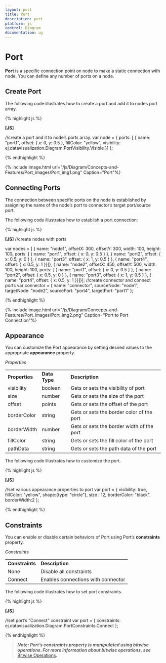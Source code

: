 ```yaml
---
layout: post
title: Port
description: port
platform: js
control: Diagram
documentation: ug
---
```


# Port

**Port** is a specific connection point on node to make a static connection with node. You can define any number of ports on a node. 

## Create Port

The following code illustrates how to create a port and add it to nodes port array.

{% highlight js %}

**[JS]**

//create a port and it to node’s ports array. 
var node = { ports: [ { name: "port1", offset: { x: 0, y: 0.5 }, fillColor:       "yellow", visibility: ej.datavisualization.Diagram.PortVisibility.Visible }] };


{% endhighlight %}



{% include image.html url="/js/Diagram/Concepts-and-Features/Port_images/Port_img1.png" Caption="Port"%}

## Connecting Ports

The connection between specific ports on the node is established by assigning the name of the node’s port to connector’s target port/source port.

The following code illustrates how to establish a port connection:

{% highlight js %}

**[JS]**
//create nodes with ports

var nodes = [
        { name: "node1", offsetX: 300, offsetY: 300, width: 100, height: 100,   ports: [ { name: "port1", offset: { x: 0, y: 0.5 } }, { name: "port2", offset: { x: 0.5, y: 0 } }, { name: "port3", offset: { x: 1, y: 0.5 } }, { name: "port4", offset: { x: 0.5, y: 1 }}]},
        { name: "node2", offsetX: 450, offsetY: 500, width: 100, height: 100, ports: [ { name: "port1", offset: { x: 0, y: 0.5 } }, { name: "port2", offset: { x: 0.5, y: 0 } }, { name: "port3", offset: { x: 1, y: 0.5 } }, { name: "port4", offset: { x: 0.5, y: 1 }}]}];
//create connector and connect ports
var connector = { name: "connector", sourceNode: "node1", targetNode: "node2", sourcePort: "port4", targetPort: "port1" };


{% endhighlight %}



{% include image.html url="/js/Diagram/Concepts-and-Features/Port_images/Port_img2.png" Caption="Port to Port Connection"%}

## Appearance

You can customize the Port appearance by setting desired values to the appropriate **appearance** property.

_Properties_

<table>
<tr>
<td>
<b>Properties</b></td><td>
<b>Data Type</b></td><td>
<b>Description </b></td></tr>
<tr>
<td>
 visibility</td><td>
boolean</td><td>
Gets or sets the visibility of port</td></tr>
<tr>
<td>
 size</td><td>
number</td><td>
Gets or sets the size of the port</td></tr>
<tr>
<td>
 offset</td><td>
points</td><td>
Gets or sets the offset of the port</td></tr>
<tr>
<td>
 borderColor</td><td>
string</td><td>
Gets or sets the border color of the port</td></tr>
<tr>
<td>
 borderWidth</td><td>
number</td><td>
Gets or sets the border width of the port</td></tr>
<tr>
<td>
 fillColor</td><td>
string</td><td>
Gets or sets the fill color of the port</td></tr>
<tr>
<td>
 pathData</td><td>
string</td><td>
Gets or sets the path data of the port</td></tr>
</table>


The following code illustrates how to customize the port.

{% highlight js %}

**[JS]**

//set various appearance properties to port
var port = { visibility: true, fillColor: "yellow", shape:{type: "circle"}, size : 12, borderColor: "black", borderWidth:2 };



{% endhighlight %}

## Constraints

You can enable or disable certain behaviors of Port using Port’s **constraints** property. 

_Constraints_

<table>
<tr>
<td>
<b>Constraints</b></td><td>
<b>Description</b></td></tr>
<tr>
<td>
None</td><td>
Disable all constraints</td></tr>
<tr>
<td>
Connect</td><td>
Enables connections with connector</td></tr>
</table>


The following code illustrates how to set port constraints.

{% highlight js %}

**[JS]**

//set port’s “Connect” constraint
var port = { constraints: ej.datavisualization.Diagram.PortConstraints.Connect };


{% endhighlight %}



> _**Note: Port’s constraints property is manipulated using bitwise operations. For more information about bitwise operations, see**_ [Bitwise Operations](http://help.syncfusion.com/ug/js/documents/bitwiseoperations.htm)_**.**_



